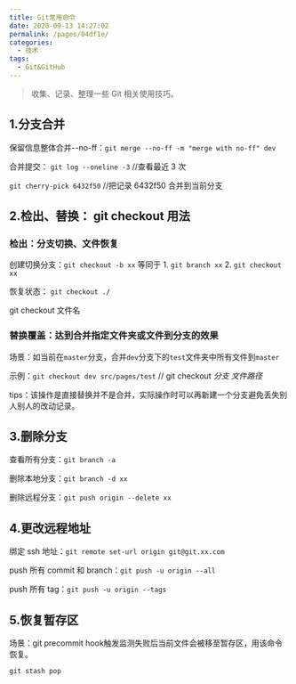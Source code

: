 ```yaml
---
title: Git常用命令
date: 2020-09-13 14:27:02
permalink: /pages/04df1e/
categories:
  - 技术
tags:
  - Git&GitHub
---
```


> 收集、记录、整理一些 Git 相关使用技巧。

## 1.分支合并

保留信息整体合并--no-ff：`git merge --no-ff -m "merge with no-ff" dev`

合并提交： `git log --oneline -3` //查看最近 3 次

`git cherry-pick 6432f50` //把记录 6432f50 合并到当前分支

## 2.检出、替换： git checkout 用法

### 检出：分支切换、文件恢复

创建切换分支：`git checkout -b xx` 等同于 1. `git branch xx` 2. `git checkout xx`

恢复状态： `git checkout ./`

git checkout 文件名

### 替换覆盖：达到合并指定文件夹或文件到分支的效果

场景：如当前在`master`分支，合并`dev`分支下的`test`文件夹中所有文件到`master`

示例：`git checkout dev src/pages/test` // git checkout *分支* *文件路径*

tips：该操作是直接替换并不是合并，实际操作时可以再新建一个分支避免丢失别人别人的改动记录。

## 3.删除分支

查看所有分支：`git branch -a`

删除本地分支：`git branch -d xx`

删除远程分支：`git push origin --delete xx`

## 4.更改远程地址

绑定 ssh 地址：`git remote set-url origin git@git.xx.com`

push 所有 commit 和 branch：`git push -u origin --all`

push 所有 tag：`git push -u origin --tags`

## 5.恢复暂存区

场景：git precommit hook触发监测失败后当前文件会被移至暂存区，用该命令恢复。

`git stash pop`
